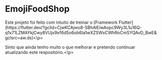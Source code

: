 <h1> EmojiFoodShop </h1>
  <p>Este projeto foi feito com intuito de treinar o [Framework Flutter](https://flutter.dev/?gclid=CjwKCAjwo8-SBhAlEiwAopc9Wy3L1u16Q-      q1x71LZMAYkjCwy8VUjx9xf6d5o6ob6Ia1wXZSWxCWhRoCmSYQAvD_BwE&gclsrc=aw.ds)<\p>
  <p>Sinto que ainda tenho muito o que melhorar e pretendo continuar atualizando este respositório.<\p>
    
    
